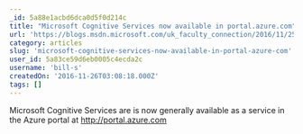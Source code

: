 ```yaml
---
_id: 5a88e1acbd6dca0d5f0d214c
title: "Microsoft Cognitive Services now available in portal.azure.com"
url: 'https://blogs.msdn.microsoft.com/uk_faculty_connection/2016/11/25/microsoft-cognitive-services-now-available-in-portal-azure-com/'
category: articles
slug: 'microsoft-cognitive-services-now-available-in-portal-azure-com'
user_id: 5a83ce59d6eb0005c4ecda2c
username: 'bill-s'
createdOn: '2016-11-26T03:08:18.000Z'
tags: []
---
```


Microsoft Cognitive Services are is now generally available as a service in the Azure portal at http://portal.azure.com

